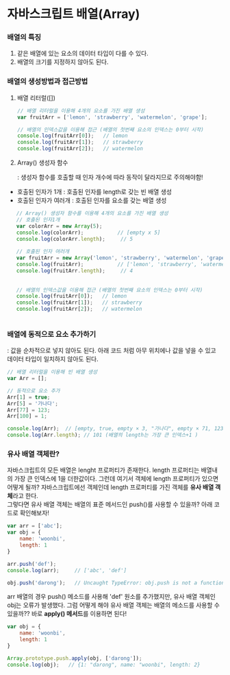 # 자바스크립트 배열(Array)



### 배열의 특징

1. 같은 배열에 있는 요소의 데이터 타입이 다를 수 있다. 
2. 배열의 크기를 지정하지 않아도 된다.



### 배열의 생성방법과 접근방법

1. 배열 리터럴([])

   ```javascript
   // 배열 리터럴을 이용해 4개의 요소를 가진 배열 생성
   var fruitArr = ['lemon', 'strawberry', 'watermelon', 'grape'];
   
   // 배열의 인덱스값을 이용해 접근 (배열의 첫번째 요소의 인덱스는 0부터 시작)
   console.log(fruitArr[0]);   // lemon
   console.log(fruitArr[1]);   // strawberry
   console.log(fruitArr[2]);   // watermelon
   
   ```

   

2. Array() 생성자 함수 

   : 생성자 함수를 호출할 때 인자 개수에 따라 동작이 달라지므로 주의해야함! 

- 호출된 인자가 1개 : 호출된 인자를 length로 갖는 빈 배열 생성
- 호출된 인자가 여러개 : 호출된 인자를 요소를 갖는 배열 생성

```javascript
   // Array() 생성자 함수를 이용해 4개의 요소를 가진 배열 생성
   // 호출된 인자1개
   var colorArr = new Array(5);
   console.log(colorArr);			// [empty x 5]
   console.log(colorArr.length);	 // 5
   
   // 호출된 인자 여러개
   var fruitArr = new Array('lemon', 'strawberry', 'watermelon', 'grape');
   console.log(fruitArr);			// ['lemon', 'strawberry', 'watermelon', 'grape'];
   console.log(fruitArr.length);	 // 4
   
   
   // 배열의 인덱스값을 이용해 접근 (배열의 첫번째 요소의 인덱스는 0부터 시작)
   console.log(fruitArr[0]);   // lemon
   console.log(fruitArr[1]);   // strawberry
   console.log(fruitArr[2]);   // watermelon
   
```



### 배열에 동적으로 요소 추가하기

: 값을 순차적으로 넣지 않아도 된다.  아래 코드 처럼 아무 위치에나 값을 넣을 수 있고 데이터 타입이 일치하지 않아도 된다.

```javascript
// 배열 리터럴을 이용해 빈 배열 생성
var Arr = []; 	

// 동적으로 요소 추가
Arr[1] = true;
Arr[5] = '가나다';
Arr[77] = 123;
Arr[100] = 1;

console.log(Arr);  // [empty, true, empty × 3, "가나다", empty × 71, 123, empty × 22, 1]
console.log(Arr.length); // 101 (배열의 length는 가장 큰 인덱스+1 )

```



### 유사 배열 객체란?

자바스크립트의 모든 배열은 lenght 프로퍼티가 존재한다.  length 프로퍼티는 배열내의 가장 큰 인덱스에 1을 더한값이다.  그런데 여기서 객체에 length 프로퍼티가 있으면 어떻게 될까? 자바스크립트에선 객체인데 length 프로퍼티를 가진 객체를 **유사 배열 객체**라고 한다.  
그렇다면 유사 배열 객체는 배열의 표준 메서드인 push()를 사용할 수 있을까?  아래 코드로 확인해보자! 

```javascript 
var arr = ['abc']; 
var obj = {
    name: 'woonbi',
    length: 1
}

arr.push('def');
console.log(arr);     // ['abc', 'def']

obj.push('darong');   // Uncaught TypeError: obj.push is not a function
```

 arr 배열의 경우 push() 메소드를 사용해 'def' 원소를 추가했지만, 유사 배열 객체인 obj는 오류가 발생했다.  그럼 어떻게 해야 유사 배열 객체는 배열의 메소드를 사용할 수 있을까?? 
바로 **apply() 메서드**를 이용하면 된다! 

```javascript
var obj = {
    name: 'woonbi',
    length: 1
}

Array.prototype.push.apply(obj, ['darong']);
console.log(obj);   // {1: "darong", name: "woonbi", length: 2}
```



